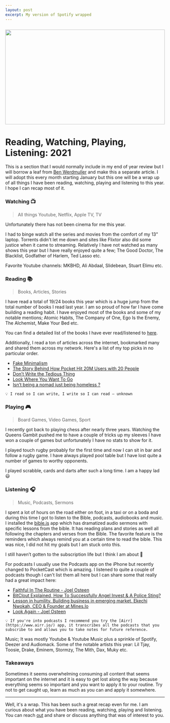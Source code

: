 ```yaml
---
layout: post
excerpt: My version of Spotify wrapped 
---
```


<img src="https://user-images.githubusercontent.com/41069456/146090305-23142f21-6996-47c7-a9a3-abb067cdc529.png" style="height:300px; width:100%; margin-top:10px" />

# Reading, Watching, Playing, Listening: 2021

This is a section that I would normally include in my end of year review but I will borrow a leaf from [Ben Werdmuller](https://werd.io/2021/reading-watching-playing-using-november-2021) and make this a separate article. I will adopt this every month starting January but this one will be a wrap up of all things I have been reading, watching, playing and listening to this year. I hope I can recap most of it. 

### Watching 📺

> All things Youtube, Netflix, Apple TV, TV

Unfortunately there has not been cinema for me this year. 

I had to binge watch all the series and movies from the comfort of my 13" laptop. Torrents didn't let me down and sites like Flixtor also did some justice when it came to streaming. Relatively I have not watched as many shows this year but I have really enjoyed quite a few; The Good Doctor, The Blacklist, Godfather of Harlem, Ted Lasso etc.

Favorite Youtube channels: MKBHD, Ali Abdaal, Slidebean, Stuart Elimu etc.

### Reading 📚

> Books, Articles, Stories
> 

I have read a total of 19/24 books this year which is a huge jump from the total number of books I read last year. I am so proud of how far I have come building a reading habit. I have enjoyed most of the books and some of my notable mentions; Atomic Habits, The Company of One, Ego Is the Enemy, The Alchemist, Make Your Bed etc.

You can find a detailed list of the books I have ever read/listened to [here](https://stuartelimu.github.io/books/reading-list).

Additionally, I read a ton of articles across the internet, bookmarked many and shared them across my network. Here's a list of my top picks in no particular order.

- [Fake Minimalism](https://amasad.me/minimalism)
- [The Story Behind How Pocket Hit 20M Users with 20 People](https://review.firstround.com/the-story-behind-how-pocket-hit-20m-users-with-20-people)
- [Don’t Write the Tedious Thing](https://maudnewton.medium.com/dont-write-the-tedious-thing-5f5de54ac40)
- [Look Where You Want To Go](http://imalonerdottiearebel.com/look-where-you-want-to-go.html)
- [Isn’t being a nomad just being homeless ?](https://sara.fail/isnt-being-a-nomad-just-being-homeless)


```
💡 I read so I can write, I write so I can read — unknown
```

### Playing 🎮

> Board Games, Video Games, Sport
> 

I recently got back to playing chess after nearly three years. Watching the Queens Gambit pushed me to have a couple of tricks up my sleeves I have won a couple of games but unfortunately I have no stats to show for it.

I played touch rugby probably for the first time and now I can sit in bar and follow a rugby game. I have always played pool table but I have lost quite a number of games to worthy opponents. 

I played scrabble, cards and darts after such a long time. I am a happy lad 😃

### Listening 🎧

> Music, Podcasts, Sermons
> 

I spent a lot of hours on the road either on foot, in a taxi or on a boda and during this time I got to listen to the Bible, podcasts, audiobooks and music.
I installed the [bible.is](https://www.faithcomesbyhearing.com/audio-bible-resources/bible-is) app which has dramatized audio sermons with specific lessons from the bible. It has reading plans and stories as well all following the chapters and verses from the Bible. The favorite feature is the reminders which always remind you at a certain time to read the bible. This was nice, I did not hit my goals but I am stuck onto this.

I still haven’t gotten to the subscription life but I think I am about 😬 

For podcasts I usually use the Podcasts app on the iPhone but recently changed to PocketCast which is amazing. I listened to quite a couple of podcasts though I can't list them all here but I can share some that really had a great impact here: 

- [Faithful In The Routine - Joel Osteen](https://podcasts.apple.com/us/podcast/faithful-in-the-routine/id137334807?i=1000508324138)
- [BitClout Explained, How To Successfully Angel Invest & A Police Sting?](https://podcasts.apple.com/us/podcast/my-first-million/id1469759170?i=1000514491862)
- [Lesson in humility. Building business in emerging market. Ekechi Nwokah, CEO & Founder at Mines.Io](https://soundcloud.com/building-the-future/63-lesson-in-humility-building)
- [Look Again - Joel Osteen](https://podcasts.apple.com/il/podcast/look-again-joel-osteen/id137254859?i=1000528579801&l=fr)

```
💡 If you're into podcasts I recommend you try the [Airr](https://www.airr.io/) app, it transcribes all the podcasts that you subscribe to and allows you to take notes for future reference.
```

Music; It was mostly Youtube & Youtube Music plus a sprinkle of Spotify, Deezer and Audiomack. Some of the notable artists this year: Lil Tjay, Toosie, Drake, Eminem, Stormzy, The Mith, Dax, Muky etc. 

### Takeaways

Sometimes it seems overwhelming consuming all content that seems important on the internet and it is easy to get lost along the way because everything seems so important and you want to apply it to your routine. Try not to get caught up, learn as much as you can and apply it somewhere. 

---

Well, it's a wrap. This has been such a great recap even for me. I am curious about what you have been reading, watching, playing and listening. You can reach [out](https://twitter.com/stuartelimu) and share or discuss anything that was of interest to you.
